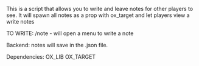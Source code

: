 This is a script that allows you to write and leave notes for other players to see.
It will spawn all notes as a prop with ox_target and let players view a write notes

TO WRITE:
/note - will open a menu to write a note 

Backend:
notes will save in the .json file.

Dependencies:
OX_LIB
OX_TARGET
